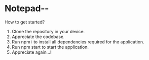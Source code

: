 # Notepad--

How to get started?

1. Clone the repository in your device.
2. Appreciate the codebase.
3. Run npm i to install all dependencies required for the application.
4. Run npm start to start the application.
5. Appreciate again...!
